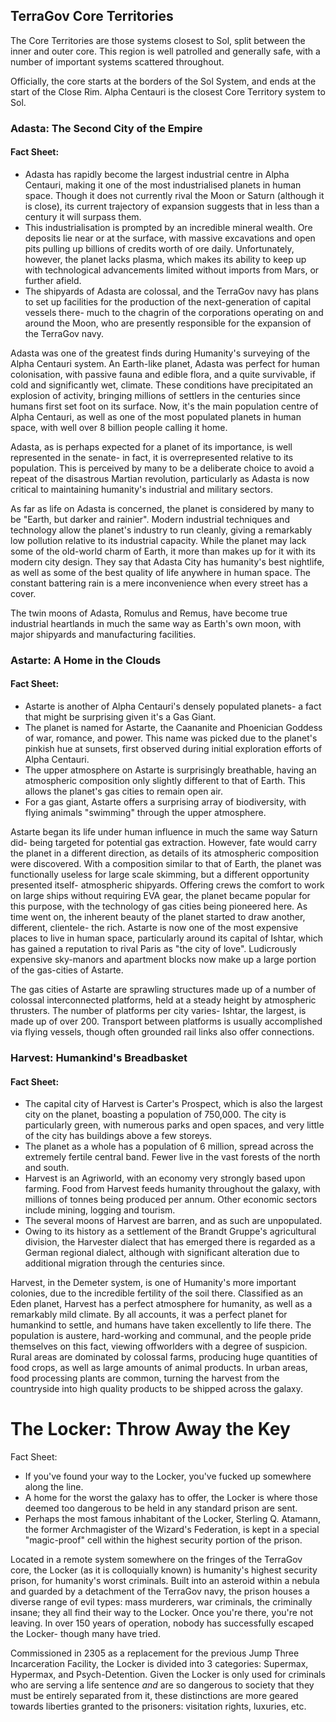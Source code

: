 ## TerraGov Core Territories
The Core Territories are those systems closest to Sol, split between the inner and outer core. This region is well patrolled and generally safe, with a number of important systems scattered throughout.

Officially, the core starts at the borders of the Sol System, and ends at the start of the Close Rim. Alpha Centauri is the closest Core Territory system to Sol.

### Adasta: The Second City of the Empire

#### Fact Sheet:
* Adasta has rapidly become the largest industrial centre in Alpha Centauri, making it one of the most industrialised planets in human space. Though it does not currently rival the Moon or Saturn (although it is close), its current trajectory of expansion suggests that in less than a century it will surpass them.
* This industrialisation is prompted by an incredible mineral wealth. Ore deposits lie near or at the surface, with massive excavations and open pits pulling up billions of credits worth of ore daily. Unfortunately, however, the planet lacks plasma, which makes its ability to keep up with technological advancements limited without imports from Mars, or further afield.
* The shipyards of Adasta are colossal, and the TerraGov navy has plans to set up facilities for the production of the next-generation of capital vessels there- much to the chagrin of the corporations operating on and around the Moon, who are presently responsible for the expansion of the TerraGov navy.

Adasta was one of the greatest finds during Humanity's surveying of the Alpha Centauri system. An Earth-like planet, Adasta was perfect for human colonisation, with passive fauna and edible flora, and a quite survivable, if cold and significantly wet, climate. These conditions have precipitated an explosion of activity, bringing millions of settlers in the centuries since humans first set foot on its surface. Now, it's the main population centre of Alpha Centauri, as well as one of the most populated planets in human space, with well over 8 billion people calling it home.

Adasta, as is perhaps expected for a planet of its importance, is well represented in the senate- in fact, it is overrepresented relative to its population. This is perceived by many to be a deliberate choice to avoid a repeat of the disastrous Martian revolution, particularly as Adasta is now critical to maintaining humanity's industrial and military sectors.

As far as life on Adasta is concerned, the planet is considered by many to be "Earth, but darker and rainier". Modern industrial techniques and technology allow the planet's industry to run cleanly, giving a remarkably low pollution relative to its industrial capacity. While the planet may lack some of the old-world charm of Earth, it more than makes up for it with its modern city design. They say that Adasta City has humanity's best nightlife, as well as some of the best quality of life anywhere in human space. The constant battering rain is a mere inconvenience when every street has a cover.

The twin moons of Adasta, Romulus and Remus, have become true industrial heartlands in much the same way as Earth's own moon, with major shipyards and manufacturing facilities.

### Astarte: A Home in the Clouds

#### Fact Sheet:
* Astarte is another of Alpha Centauri's densely populated planets- a fact that might be surprising given it's a Gas Giant.
* The planet is named for Astarte, the Caananite and Phoenician Goddess of war, romance, and power. This name was picked due to the planet's pinkish hue at sunsets, first observed during initial exploration efforts of Alpha Centauri.
* The upper atmosphere on Astarte is surprisingly breathable, having an atmospheric composition only slightly different to that of Earth. This allows the planet's gas cities to remain open air.
* For a gas giant, Astarte offers a surprising array of biodiversity, with flying animals "swimming" through the upper atmosphere.

Astarte began its life under human influence in much the same way Saturn did- being targeted for potential gas extraction. However, fate would carry the planet in a different direction, as details of its atmospheric composition were discovered. With a composition similar to that of Earth, the planet was functionally useless for large scale skimming, but a different opportunity presented itself- atmospheric shipyards. Offering crews the comfort to work on large ships without requiring EVA gear, the planet became popular for this purpose, with the technology of gas cities being pioneered here. As time went on, the inherent beauty of the planet started to draw another, different, clientele- the rich. Astarte is now one of the most expensive places to live in human space, particularly around its capital of Ishtar, which has gained a reputation to rival Paris as "the city of love". Ludicrously expensive sky-manors and apartment blocks now make up a large portion of the gas-cities of Astarte.

The gas cities of Astarte are sprawling structures made up of a number of colossal interconnected platforms, held at a steady height by atmospheric thrusters. The number of platforms per city varies- Ishtar, the largest, is made up of over 200. Transport between platforms is usually accomplished via flying vessels, though often grounded rail links also offer connections.

### Harvest: Humankind's Breadbasket

#### Fact Sheet:
* The capital city of Harvest is Carter's Prospect, which is also the largest city on the planet, boasting a population of 750,000. The city is particularly green, with numerous parks and open spaces, and very little of the city has buildings above a few storeys.
* The planet as a whole has a population of 6 million, spread across the extremely fertile central band. Fewer live in the vast forests of the north and south.
* Harvest is an Agriworld, with an economy very strongly based upon farming. Food from Harvest feeds humanity throughout the galaxy, with millions of tonnes being produced per annum. Other economic sectors include mining, logging and tourism.
* The several moons of Harvest are barren, and as such are unpopulated.
* Owing to its history as a settlement of the Brandt Gruppe's agricultural division, the Harvester dialect that has emerged there is regarded as a German regional dialect, although with significant alteration due to additional migration through the centuries since.

Harvest, in the Demeter system, is one of Humanity's more important colonies, due to the incredible fertility of the soil there. Classified as an Eden planet, Harvest has a perfect atmosphere for humanity, as well as a remarkably mild climate. By all accounts, it was a perfect planet for humankind to settle, and humans have taken excellently to life there. The population is austere, hard-working and communal, and the people pride themselves on this fact, viewing offworlders with a degree of suspicion. Rural areas are dominated by colossal farms, producing huge quantities of food crops, as well as large amounts of animal products. In urban areas, food processing plants are common, turning the harvest from the countryside into high quality products to be shipped across the galaxy.

# The Locker: Throw Away the Key

Fact Sheet:
* If you've found your way to the Locker, you've fucked up somewhere along the line.
* A home for the worst the galaxy has to offer, the Locker is where those deemed too dangerous to be held in any standard prison are sent.
* Perhaps the most famous inhabitant of the Locker, Sterling Q. Atamann, the former Archmagister of the Wizard's Federation, is kept in a special "magic-proof" cell within the highest security portion of the prison.

Located in a remote system somewhere on the fringes of the TerraGov core, the Locker (as it is colloquially known) is humanity's highest security prison, for humanity's worst criminals. Built into an asteroid within a nebula and guarded by a detachment of the TerraGov navy, the prison houses a diverse range of evil types: mass murderers, war criminals, the criminally insane; they all find their way to the Locker. Once you're there, you're not leaving. In over 150 years of operation, nobody has successfully escaped the Locker- though many have tried.

Commissioned in 2305 as a replacement for the previous Jump Three Incarceration Facility, the Locker is divided into 3 categories: Supermax, Hypermax, and Psych-Detention. Given the Locker is only used for criminals who are serving a life sentence *and* are so dangerous to society that they must be entirely separated from it, these distinctions are more geared towards liberties granted to the prisoners: visitation rights, luxuries, etc.

